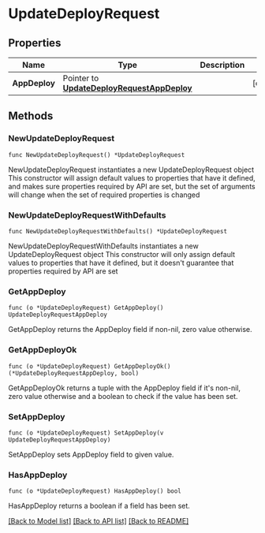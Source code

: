 # UpdateDeployRequest

## Properties

Name | Type | Description | Notes
------------ | ------------- | ------------- | -------------
**AppDeploy** | Pointer to [**UpdateDeployRequestAppDeploy**](UpdateDeployRequestAppDeploy.md) |  | [optional] 

## Methods

### NewUpdateDeployRequest

`func NewUpdateDeployRequest() *UpdateDeployRequest`

NewUpdateDeployRequest instantiates a new UpdateDeployRequest object
This constructor will assign default values to properties that have it defined,
and makes sure properties required by API are set, but the set of arguments
will change when the set of required properties is changed

### NewUpdateDeployRequestWithDefaults

`func NewUpdateDeployRequestWithDefaults() *UpdateDeployRequest`

NewUpdateDeployRequestWithDefaults instantiates a new UpdateDeployRequest object
This constructor will only assign default values to properties that have it defined,
but it doesn't guarantee that properties required by API are set

### GetAppDeploy

`func (o *UpdateDeployRequest) GetAppDeploy() UpdateDeployRequestAppDeploy`

GetAppDeploy returns the AppDeploy field if non-nil, zero value otherwise.

### GetAppDeployOk

`func (o *UpdateDeployRequest) GetAppDeployOk() (*UpdateDeployRequestAppDeploy, bool)`

GetAppDeployOk returns a tuple with the AppDeploy field if it's non-nil, zero value otherwise
and a boolean to check if the value has been set.

### SetAppDeploy

`func (o *UpdateDeployRequest) SetAppDeploy(v UpdateDeployRequestAppDeploy)`

SetAppDeploy sets AppDeploy field to given value.

### HasAppDeploy

`func (o *UpdateDeployRequest) HasAppDeploy() bool`

HasAppDeploy returns a boolean if a field has been set.


[[Back to Model list]](../README.md#documentation-for-models) [[Back to API list]](../README.md#documentation-for-api-endpoints) [[Back to README]](../README.md)


